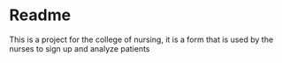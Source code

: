 # Readme

This is a project for the college of nursing, it is a form that is used by the nurses to sign up and analyze patients